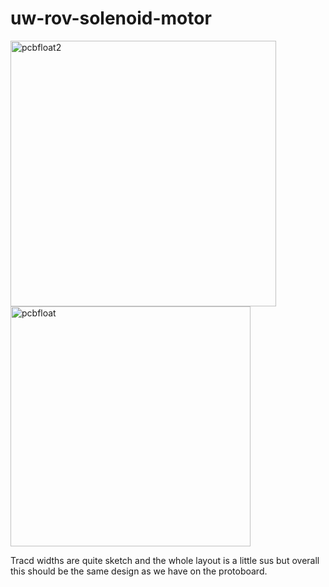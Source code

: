 # uw-rov-solenoid-motor
<img width="425" alt="pcbfloat2" src="https://media.discordapp.net/attachments/908944422929059901/909210058661969950/unknown.png?width=2053&height=1039">
<img width="384" alt="pcbfloat" src="https://media.discordapp.net/attachments/908944422929059901/909219066764464158/unknown.png?width=1841&height=1141">


Tracd widths are quite sketch and the whole layout is a little sus but overall this should be the same design as we have on the protoboard. 
